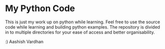 # My Python Code

This is just my work up on python while learning. Feel free to use the source code while learning and building python examples. The repository is divided in to multiple directories for your ease of access and better organisability.

:) Aashish Vardhan